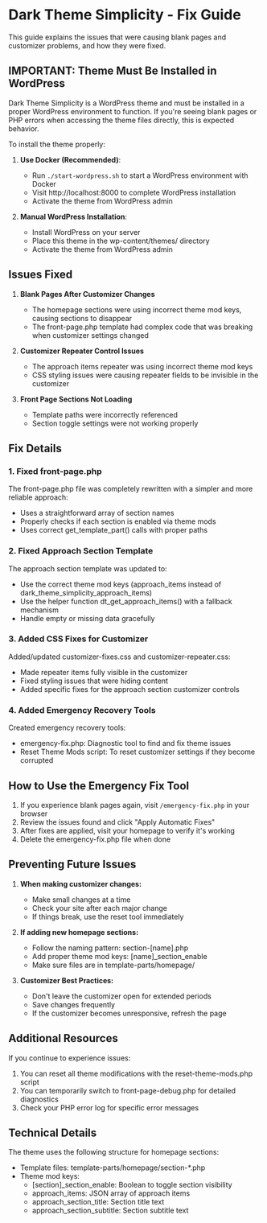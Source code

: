 # Dark Theme Simplicity - Fix Guide

This guide explains the issues that were causing blank pages and customizer problems, and how they were fixed.

## IMPORTANT: Theme Must Be Installed in WordPress

Dark Theme Simplicity is a WordPress theme and must be installed in a proper WordPress environment to function. If you're seeing blank pages or PHP errors when accessing the theme files directly, this is expected behavior.

To install the theme properly:

1. **Use Docker (Recommended)**: 
   - Run `./start-wordpress.sh` to start a WordPress environment with Docker
   - Visit http://localhost:8000 to complete WordPress installation
   - Activate the theme from WordPress admin

2. **Manual WordPress Installation**:
   - Install WordPress on your server
   - Place this theme in the wp-content/themes/ directory
   - Activate the theme from WordPress admin

## Issues Fixed

1. **Blank Pages After Customizer Changes**
   - The homepage sections were using incorrect theme mod keys, causing sections to disappear
   - The front-page.php template had complex code that was breaking when customizer settings changed

2. **Customizer Repeater Control Issues**
   - The approach items repeater was using incorrect theme mod keys
   - CSS styling issues were causing repeater fields to be invisible in the customizer

3. **Front Page Sections Not Loading**
   - Template paths were incorrectly referenced
   - Section toggle settings were not working properly

## Fix Details

### 1. Fixed front-page.php

The front-page.php file was completely rewritten with a simpler and more reliable approach:
- Uses a straightforward array of section names
- Properly checks if each section is enabled via theme mods
- Uses correct get_template_part() calls with proper paths

### 2. Fixed Approach Section Template

The approach section template was updated to:
- Use the correct theme mod keys (approach_items instead of dark_theme_simplicity_approach_items)
- Use the helper function dt_get_approach_items() with a fallback mechanism
- Handle empty or missing data gracefully

### 3. Added CSS Fixes for Customizer

Added/updated customizer-fixes.css and customizer-repeater.css:
- Made repeater items fully visible in the customizer
- Fixed styling issues that were hiding content
- Added specific fixes for the approach section customizer controls

### 4. Added Emergency Recovery Tools

Created emergency recovery tools:
- emergency-fix.php: Diagnostic tool to find and fix theme issues
- Reset Theme Mods script: To reset customizer settings if they become corrupted

## How to Use the Emergency Fix Tool

1. If you experience blank pages again, visit `/emergency-fix.php` in your browser
2. Review the issues found and click "Apply Automatic Fixes"
3. After fixes are applied, visit your homepage to verify it's working
4. Delete the emergency-fix.php file when done

## Preventing Future Issues

1. **When making customizer changes:**
   - Make small changes at a time
   - Check your site after each major change
   - If things break, use the reset tool immediately

2. **If adding new homepage sections:**
   - Follow the naming pattern: section-[name].php
   - Add proper theme mod keys: [name]_section_enable
   - Make sure files are in template-parts/homepage/

3. **Customizer Best Practices:**
   - Don't leave the customizer open for extended periods
   - Save changes frequently
   - If the customizer becomes unresponsive, refresh the page

## Additional Resources

If you continue to experience issues:

1. You can reset all theme modifications with the reset-theme-mods.php script
2. You can temporarily switch to front-page-debug.php for detailed diagnostics
3. Check your PHP error log for specific error messages

## Technical Details

The theme uses the following structure for homepage sections:

- Template files: template-parts/homepage/section-*.php
- Theme mod keys:
  - [section]_section_enable: Boolean to toggle section visibility
  - approach_items: JSON array of approach items
  - approach_section_title: Section title text
  - approach_section_subtitle: Section subtitle text 